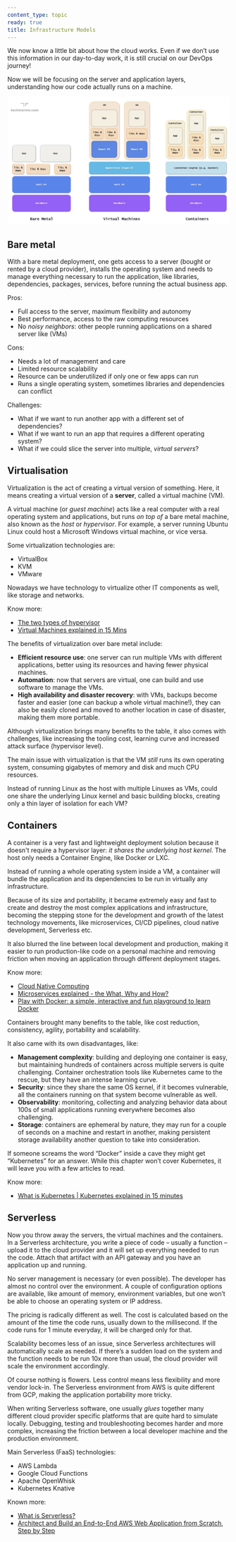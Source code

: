 ```yaml
---
content_type: topic
ready: true
title: Infrastructure Models
---
```


We now know a little bit about how the cloud works. Even if we don’t use this information in our day-to-day work, it is still crucial on our DevOps journey!

Now we will be focusing on the server and application layers, understanding how our code actually runs on a machine.

![](infrastructure-models.webp)

## Bare metal
With a bare metal deployment, one gets access to a server (bought or rented by a cloud provider), installs the operating system and needs to manage everything necessary to run the application, like libraries, dependencies, packages, services, before running the actual business app.

Pros:  
- Full access to the server, maximum flexibility and autonomy  
- Best performance, access to the raw computing resources  
- No *noisy neighbors*: other people running applications on a shared server like (VMs)  

Cons:  
- Needs a lot of management and care  
- Limited resource scalability  
- Resource can be underutilized if only one or few apps can run  
- Runs a single operating system, sometimes libraries and dependencies can conflict  

Challenges:  
- What if we want to run another app with a different set of dependencies?  
- What if we want to run an app that requires a different operating system?  
- What if we could slice the server into multiple, *virtual servers*?  

## Virtualisation
Virtualization is the act of creating a virtual version of something. Here, it means creating a virtual version of a **server**, called a virtual machine (VM).

A virtual machine (or *guest machine*) acts like a real computer with a real operating system and applications, but runs *on top of* a bare metal machine, also known as the *host* or *hypervisor*. For example, a server running Ubuntu Linux could host a Microsoft Windows virtual machine, or vice versa.

Some virtualization technologies are:  
- VirtualBox  
- KVM  
- VMware  

Nowadays we have technology to virtualize other IT components as well, like storage and networks.

Know more:  
- [The two types of hypervisor](https://en.wikipedia.org/wiki/Hypervisor#Classification)  
- [Virtual Machines explained in 15 Mins](https://www.youtube.com/watch?v=mQP0wqNT_DI)

The benefits of virtualization over bare metal include:  
- **Efficient resource use**: one server can run multiple VMs with different applications, better using its resources and having fewer physical machines.  
- **Automation**: now that servers are virtual, one can build and use software to manage the VMs.  
- **High availability and disaster recovery**: with VMs, backups become faster and easier (one can backup a whole virtual machine!), they can also be easily cloned and moved to another location in case of disaster, making them more portable.  

Although virtualization brings many benefits to the table, it also comes with challenges, like increasing the tooling cost, learning curve and increased attack surface (hypervisor level).

The main issue with virtualization is that the VM *still* runs its own operating system, consuming gigabytes of memory and disk and much CPU resources.

Instead of running Linux as the host with multiple Linuxes as VMs, could one share the underlying Linux kernel and basic building blocks, creating only a thin layer of isolation for each VM?

## Containers
A container is a very fast and lightweight deployment solution because it doesn't require a hypervisor layer: *it shares the underlying host kernel*. The host only needs a Container Engine, like Docker or LXC.

Instead of running a whole operating system inside a VM, a container will bundle the application and its dependencies to be run in virtually any infrastructure.

Because of its size and portability, it became extremely easy and fast to create and destroy the most complex applications and infrastructure, becoming the stepping stone for the development and growth of the latest technology movements, like microservices, CI/CD pipelines, cloud native development, Serverless etc.

It also blurred the line between local development and production, making it easier to run production-like code on a personal machine and removing friction when moving an application through different deployment stages.

Know more:  
- [Cloud Native Computing](https://en.wikipedia.org/wiki/Cloud-native_computing)  
- [Microservices explained - the What, Why and How?](https://www.youtube.com/watch?v=rv4LlmLmVWk)  
- [Play with Docker: a simple, interactive and fun playground to learn Docker](https://labs.play-with-docker.com/)  

Containers brought many benefits to the table, like cost reduction, consistency, agility, portability and scalability.

It also came with its own disadvantages, like:  
- **Management complexity**: building and deploying one container is easy, but maintaining hundreds of containers across multiple servers is quite challenging. Container orchestration tools like Kubernetes came to the rescue, but they have an intense learning curve.  
- **Security**: since they share the same OS kernel, if it becomes vulnerable, all the containers running on that system become vulnerable as well.  
- **Observability**: monitoring, collecting and analyzing behavior data about 100s of small applications running everywhere becomes also challenging.  
- **Storage**: containers are ephemeral by nature, they may run for a couple of seconds on a machine and restart in another, making persistent storage availability another question to take into consideration.  

If someone screams the word “Docker” inside a cave they might get “Kubernetes” for an answer. While this chapter won’t cover Kubernetes, it will leave you with a few articles to read.

Know more:  
- [What is Kubernetes | Kubernetes explained in 15 minutes](https://www.youtube.com/watch?v=VnvRFRk_51k)

## Serverless
Now you throw away the servers, the virtual machines and the containers. In a Serverless architecture, you write a piece of code – usually a function – upload it to the cloud provider and it will set up everything needed to run the code. Attach that artifact with an API gateway and you have an application up and running.

No server management is necessary (or even possible). The developer has almost no control over the environment. A couple of configuration options are available, like amount of memory, environment variables, but one won’t be able to choose an operating system or IP address.

The pricing is radically different as well. The cost is calculated based on the amount of the time the code runs, usually down to the millisecond. If the code runs for 1 minute everyday, it will be charged only for that.

Scalability becomes less of an issue, since Serverless architectures will automatically scale as needed. If there’s a sudden load on the system and the function needs to be run 10x more than usual, the cloud provider will scale the environment accordingly.

Of course nothing is flowers. Less control means less flexibility and more vendor lock-in. The Serverless environment from AWS is quite different from GCP, making the application portability more tricky.

When writing Serverless software, one usually *glues* together many different cloud provider specific platforms that are quite hard to simulate locally. Debugging, testing and troubleshooting becomes harder and more complex, increasing the friction between a local developer machine and the production environment.

Main Serverless (FaaS) technologies:  
- AWS Lambda  
- Google Cloud Functions  
- Apache OpenWhisk  
- Kubernetes Knative  

Known more:  
- [What is Serverless?](https://www.youtube.com/watch?v=vxJobGtqKVM)
- [Architect and Build an End-to-End AWS Web Application from Scratch, Step by Step](https://www.youtube.com/watch?v=7m_q1ldzw0U)